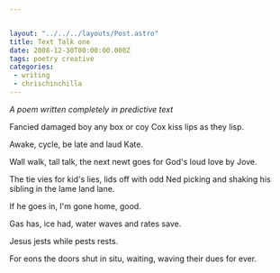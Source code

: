 ```yaml
---


layout: "../../../layouts/Post.astro"
title: Text Talk one
date: 2008-12-30T00:00:00.000Z
tags: poetry creative
categories:
 - writing
 - chrischinchilla
---
```


_A poem written completely in predictive text_

Fancied damaged boy any box or coy Cox kiss lips as they lisp.

Awake, cycle, be late and laud Kate.

Wall walk, tall talk, the next newt goes for God's loud love by Jove.

The tie vies for kid's lies, lids off with odd Ned picking and shaking his sibling in the lame land lane.

If he goes in, I'm gone home, good.

Gas has, ice had, water waves and rates save.

Jesus jests while pests rests.

For eons the doors shut in situ, waiting, waving their dues for ever.
